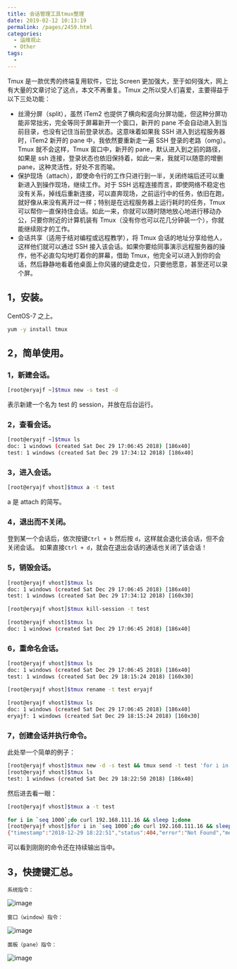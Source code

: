 ```yaml
---
title: 会话管理工具tmux整理
date: 2019-02-12 10:13:19
permalink: /pages/2459.html
categories:
  - 运维观止
  - Other
tags:
  - 
---
```


Tmux 是一款优秀的终端复用软件，它比 Screen 更加强大，至于如何强大，网上有大量的文章讨论了这点，本文不再重复。Tmux 之所以受人们喜爱，主要得益于以下三处功能：



- 丝滑分屏（split），虽然 iTem2 也提供了横向和竖向分屏功能，但这种分屏功能非常拙劣，完全等同于屏幕新开一个窗口，新开的 pane 不会自动进入到当前目录，也没有记住当前登录状态。这意味着如果我 SSH 进入到远程服务器时，iTem2 新开的 pane 中，我依然要重新走一遍 SSH 登录的老路（omg）。Tmux 就不会这样，Tmux 窗口中，新开的 pane，默认进入到之前的路径，如果是 ssh 连接，登录状态也依旧保持着，如此一来，我就可以随意的增删 pane，这种灵活性，好处不言而喻。
- 保护现场（attach），即使命令行的工作只进行到一半，关闭终端后还可以重新进入到操作现场，继续工作。对于 SSH 远程连接而言，即使网络不稳定也没有关系，掉线后重新连接，可以直奔现场，之前运行中的任务，依旧在跑，就好像从来没有离开过一样；特别是在远程服务器上运行耗时的任务，Tmux 可以帮你一直保持住会话。如此一来，你就可以随时随地放心地进行移动办公，只要你附近的计算机装有 Tmux（没有你也可以花几分钟装一个），你就能继续刚才的工作。
- 会话共享（适用于结对编程或远程教学），将 Tmux 会话的地址分享给他人，这样他们就可以通过 SSH 接入该会话。如果你要给同事演示远程服务器的操作，他不必直勾勾地盯着你的屏幕，借助 Tmux，他完全可以进入到你的会话，然后静静地看着他桌面上你风骚的键盘走位，只要他愿意，甚至还可以录个屏。



## 1，安装。



CentOS-7 之上。



```sh
yum -y install tmux
```



## 2，简单使用。



### 1，新建会话。



```sh
[root@eryajf ~]$tmux new -s test -d
```



表示新建一个名为 test 的 session，并放在后台运行。



### 2，查看会话。



```sh
[root@eryajf ~]$tmux ls
doc: 1 windows (created Sat Dec 29 17:06:45 2018) [186x40]
test: 1 windows (created Sat Dec 29 17:34:12 2018) [186x40]
```



### 3，进入会话。



```sh
[root@eryajf vhost]$tmux a -t test
```



a 是 attach 的简写。



### 4，退出而不关闭。



登到某一个会话后，依次按键`Ctrl + b` 然后按 `d`，这样就会退化该会话，但不会关闭会话。
如果直接`Ctrl + d`，就会在退出会话的通话也关闭了该会话！



### 5，销毁会话。



```sh
[root@eryajf vhost]$tmux ls
doc: 1 windows (created Sat Dec 29 17:06:45 2018) [186x40]
test: 1 windows (created Sat Dec 29 17:34:12 2018) [160x30]
 
[root@eryajf vhost]$tmux kill-session -t test
 
[root@eryajf vhost]$tmux ls
doc: 1 windows (created Sat Dec 29 17:06:45 2018) [186x40]
```



### 6，重命名会话。



```sh
[root@eryajf vhost]$tmux ls
doc: 1 windows (created Sat Dec 29 17:06:45 2018) [186x40]
test: 1 windows (created Sat Dec 29 18:15:24 2018) [160x30]
 
[root@eryajf vhost]$tmux rename -t test eryajf
 
[root@eryajf vhost]$tmux ls
doc: 1 windows (created Sat Dec 29 17:06:45 2018) [186x40]
eryajf: 1 windows (created Sat Dec 29 18:15:24 2018) [160x30]
```



### 7，创建会话并执行命令。



此处举一个简单的例子：



```sh
[root@eryajf vhost]$tmux new -d -s test && tmux send -t test 'for i in `seq 1000`;do curl 192.168.111.16 && sleep 1;done' ENTER
[root@eryajf vhost]$tmux ls
test: 1 windows (created Sat Dec 29 18:22:50 2018) [186x40]
```



然后进去看一眼：



```sh
[root@eryajf vhost]$tmux a -t test
 
for i in `seq 1000`;do curl 192.168.111.16 && sleep 1;done
[root@eryajf vhost]$for i in `seq 1000`;do curl 192.168.111.16 && sleep 1;done
{"timestamp":"2018-12-29 18:22:51","status":404,"error":"Not Found","message":"No message available","path":"/"}{"timestamp":"2018-12-29 18:22:52","status":404,"error":"Not Found","message":"No message available","path":"/"}{"timestamp":"2018-12-29 18:22:53","status":404,"error":"Not Found","message":"No message available","path":"/"}{"timestamp":"2018-12-29 18:22:54","status":404,"error":"Not Found","message":"No message available","path":"/"}
```



可以看到刚刚的命令还在持续输出当中。



## 3，快捷键汇总。



`系统指令：`





![image](https://tva4.sinaimg.cn/large/008k1Yt0ly1gs3jjds48pj30gc0g90yo.jpg)





`窗口（window）指令：`





![image](https://tva2.sinaimg.cn/large/008k1Yt0ly1gs3jjiyaawj30ge0f1gr6.jpg)





`面板（pane）指令：`





![image](https://tva2.sinaimg.cn/large/008k1Yt0ly1gs3jjo150qj60n70nrtji02.jpg)
